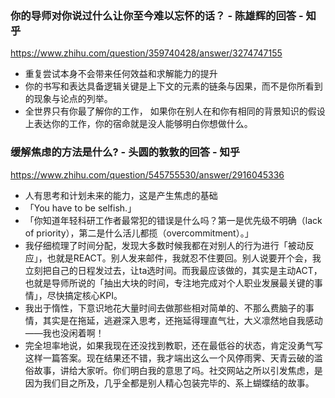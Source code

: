 ### 你的导师对你说过什么让你至今难以忘怀的话？ - 陈雄辉的回答 - 知乎
https://www.zhihu.com/question/359740428/answer/3274747155
- 重复尝试本身不会带来任何效益和求解能力的提升
- 你的书写和表达具备逻辑关键是上下文的元素的链条与因果，而不是你所看到的现象与论点的列举。
- 全世界只有你最了解你的工作， 如果你在别人在和你有相同的背景知识的假设上表达你的工作，你的宿命就是没人能够明白你想做什么。

### 缓解焦虑的方法是什么? - 头圆的敦敦的回答 - 知乎
https://www.zhihu.com/question/545755530/answer/2916045336
- 人有思考和计划未来的能力，这是产生焦虑的基础
- 「You have to be selfish.」
- 「你知道年轻科研工作者最常犯的错误是什么吗？第一是优先级不明确（lack of priority），第二是什么活儿都揽（overcommitment）。」
- 我仔细梳理了时间分配，发现大多数时候我都在对别人的行为进行「被动反应」，也就是REACT。别人发来邮件，我就忍不住要回。别人说要开个会，我立刻把自己的日程发过去，让ta选时间。而我最应该做的，其实是主动ACT，也就是导师所说的「抽出大块的时间，专注地完成对个人职业发展最关键的事情」，尽快搞定核心KPI。
- 我出于惰性，下意识地花大量时间去做那些相对简单的、不那么费脑子的事情，其实是在拖延，逃避深入思考，还拖延得理直气壮，大义凛然地自我感动——我也没闲着啊！
- 完全坦率地说，如果我现在还没找到教职，还在最低谷的状态，肯定没勇气写这样一篇答案。现在结果还不错，我才端出这么一个风停雨霁、天青云破的滥俗故事，讲给大家听。你们明白我的意思了吗。社交网站之所以引发焦虑，是因为我们目之所及，几乎全都是别人精心包装完毕的、系上蝴蝶结的故事。